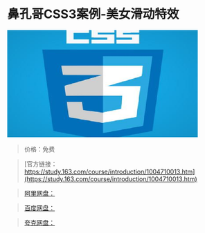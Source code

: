 # 鼻孔哥CSS3案例-美女滑动特效

![img](../../../assets/study163/free/B1B30C039D34D0005D326B796CCCDF5E.png)

> 价格：免费

> [官方链接：https://study.163.com/course/introduction/1004710013.htm](https://study.163.com/course/introduction/1004710013.htm)

> [阿里网盘：]()

> [百度网盘：]()

> [夸克网盘：]()
